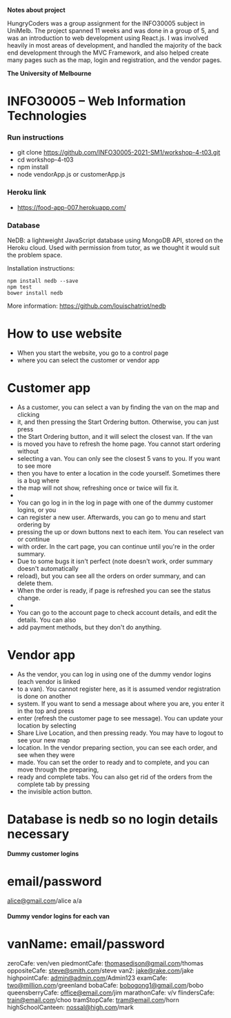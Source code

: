 **Notes about project**

HungryCoders was a group assignment for the INFO30005 subject in UniMelb. The project spanned 11 weeks and was done in a group of 5, 
and was an introduction to web development using React.js. I was involved heavily in most areas of development, and handled the 
majority of the back end development through the MVC Framework, and also helped create many pages such as the map, login and registration,
and the vendor pages. 

**The University of Melbourne**
# INFO30005 – Web Information Technologies

### Run instructions
- git clone https://github.com/INFO30005-2021-SM1/workshop-4-t03.git
- cd workshop-4-t03
- npm install
- node vendorApp.js or customerApp.js

### Heroku link
- https://food-app-007.herokuapp.com/

### Database

NeDB: a lightweight JavaScript database using MongoDB API, stored on the Heroku cloud. Used with permission from tutor, as we thought it would suit the problem space.

Installation instructions:
```
npm install nedb --save
npm test
bower install nedb
```
More information: https://github.com/louischatriot/nedb

# How to use website
- When you start the website, you go to a control page
- where you can select the customer or vendor app

# Customer app
- As a customer, you can select a van by finding the van on the map and clicking
- it, and then pressing the Start Ordering button. Otherwise, you can just press
- the Start Ordering button, and it will select the closest van. If the van
- is moved you have to refresh the home page. You cannot start ordering without 
- selecting a van. You can only see the closest 5 vans to you. If you want to see more 
- then you have to enter a location in the code yourself. Sometimes there is a bug where
- the map will not show, refreshing once or twice will fix it. 
- 
- You can go log in in the log in page with one of the dummy customer logins, or you
- can register a new user. Afterwards, you can go to menu and start ordering by 
- pressing the up or down buttons next to each item. You can reselect van or continue
- with order. In the cart page, you can continue until you're in the order summary. 
- Due to some bugs it isn't perfect (note doesn't work, order summary doesn't automatically
- reload), but you can see all the orders on order summary, and can delete them. 
- When the order is ready, if page is refreshed you can see the status change.
- 
- You can go to the account page to check account details, and edit the details. You can also
- add payment methods, but they don't do anything. 

# Vendor app
- As the vendor, you can log in using one of the dummy vendor logins (each vendor is linked
- to a van). You cannot register here, as it is assumed vendor registration is done on another 
- system. If you want to send a message about where you are, you enter it in the top and press
- enter (refresh the customer page to see message). You can update your location by selecting
- Share Live Location, and then pressing ready. You may have to logout to see your new map 
- location. In the vendor preparing section, you can see each order, and see when they were 
- made. You can set the order to ready and to complete, and you can move through the preparing, 
- ready and complete tabs. You can also get rid of the orders from the complete tab by pressing
- the invisible action button. 


# Database is nedb so no login details necessary

#### Dummy customer logins
# email/password
alice@gmail.com/alice
a/a


#### Dummy vendor logins for each van
# vanName: email/password
zeroCafe: ven/ven
piedmontCafe: thomasedison@gmail.com/thomas
oppositeCafe: steve@smith.com/steve
van2: jake@rake.com/jake
highpointCafe: admin@admin.com/Admin123
examCafe: two@million.com/greenland
bobaCafe: bobogong1@gmail.com/bobo
queensberryCafe: office@email.com/jim
marathonCafe: v/v
flindersCafe: train@email.com/choo
tramStopCafe: tram@email.com/horn
highSchoolCanteen: nossal@high.com/mark
